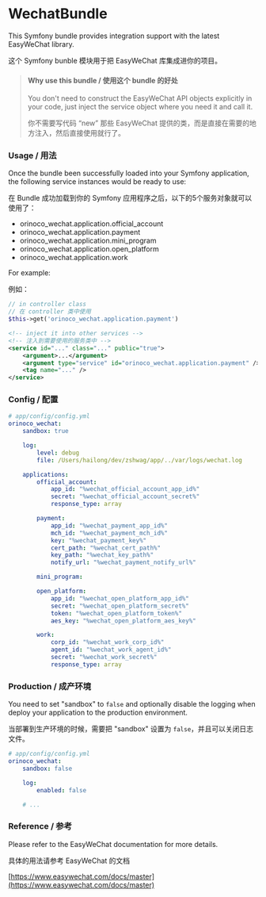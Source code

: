 # WechatBundle
This Symfony bundle provides integration support with the latest EasyWeChat library.

这个 Symfony bunble 模块用于把 EasyWeChat 库集成进你的项目。

> #### Why use this bundle / 使用这个 bundle 的好处
> You don't need to construct the EasyWeChat API objects explicitly in your code, just inject the service object where you need it and call it.
> 
> 你不需要写代码 “new” 那些 EasyWeChat 提供的类，而是直接在需要的地方注入，然后直接使用就行了。

### Usage / 用法
Once the bundle been successfully loaded into your Symfony application, the following service instances would be ready to use:

在 Bundle 成功加载到你的 Symfony 应用程序之后，以下的5个服务对象就可以使用了：

  - orinoco_wechat.application.official_account
  - orinoco_wechat.application.payment
  - orinoco_wechat.application.mini_program
  - orinoco_wechat.application.open_platform
  - orinoco_wechat.application.work

For example:

例如：
```php
// in controller class
// 在 controller 类中使用
$this->get('orinoco_wechat.application.payment')
```
```xml
<!-- inject it into other services -->
<!-- 注入到需要使用的服务类中 -->
<service id="..." class="..." public="true">
    <argument>...</argument>
    <argument type="service" id="orinoco_wechat.application.payment" />
    <tag name="..." />
</service>
```
### Config / 配置
```yml
# app/config/config.yml
orinoco_wechat:
    sandbox: true

    log:
        level: debug
        file: /Users/hailong/dev/zshwag/app/../var/logs/wechat.log

    applications:
        official_account:
            app_id: "%wechat_official_account_app_id%"
            secret: "%wechat_official_account_secret%"
            response_type: array

        payment:
            app_id: "%wechat_payment_app_id%"
            mch_id: "%wechat_payment_mch_id%"
            key: "%wechat_payment_key%"
            cert_path: "%wechat_cert_path%"
            key_path: "%wechat_key_path%"
            notify_url: "%wechat_payment_notify_url%"

        mini_program:

        open_platform:
            app_id: "%wechat_open_platform_app_id%"
            secret: "%wechat_open_platform_secret%"
            token: "%wechat_open_platform_token%"
            aes_key: "%wechat_open_platform_aes_key%"

        work:
            corp_id: "%wechat_work_corp_id%"
            agent_id: "%wechat_work_agent_id%"
            secret: "%wechat_work_secret%"
            response_type: array
```
### Production / 成产环境
You need to set "sandbox" to `false` and optionally disable the logging when deploy your application to the production environment.

当部署到生产环境的时候，需要把 "sandbox" 设置为 `false`，并且可以关闭日志文件。
```yml
# app/config/config.yml
orinoco_wechat:
    sandbox: false

    log:
        enabled: false

    # ...
```
### Reference / 参考
Please refer to the EasyWeChat documentation for more details.

具体的用法请参考 EasyWeChat 的文档

[https://www.easywechat.com/docs/master](https://www.easywechat.com/docs/master)
